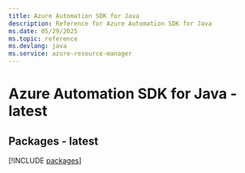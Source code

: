 ```yaml
---
title: Azure Automation SDK for Java
description: Reference for Azure Automation SDK for Java
ms.date: 05/29/2025
ms.topic: reference
ms.devlang: java
ms.service: azure-resource-manager
---
```

# Azure Automation SDK for Java - latest
## Packages - latest
[!INCLUDE [packages](automation-index.md)]
